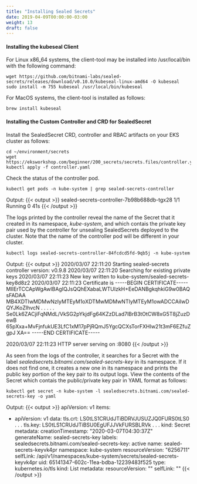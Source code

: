 ```yaml
---
title: "Installing Sealed Secrets"
date: 2019-04-09T00:00:00-03:00
weight: 13
draft: false
---
```


#### Installing the kubeseal Client
For Linux x86_64 systems, the client-tool may be installed into /usr/local/bin with the following command:
```
wget https://github.com/bitnami-labs/sealed-secrets/releases/download/v0.10.0/kubeseal-linux-amd64 -O kubeseal
sudo install -m 755 kubeseal /usr/local/bin/kubeseal
```
For MacOS systems, the client-tool is installed as follows:
```
brew install kubeseal
```

#### Installing the Custom Controller and CRD for SealedSecret
Install the SealedSecret CRD, controller and RBAC artifacts on your EKS cluster as follows:
```
cd ~/environment/secrets
wget https://eksworkshop.com/beginner/200_secrets/secrets.files/controller.yaml
kubectl apply -f controller.yaml
```

Check the status of the controller pod.
```
kubectl get pods -n kube-system | grep sealed-secrets-controller
```
Output:
{{< output >}}
sealed-secrets-controller-7b98b688db-tgx28            1/1     Running   0          41s
{{< /output >}}

The logs printed by the controller reveal the name of the Secret that it created in its namespace, *kube-system*, and which contais the private key pair used by the controller for unsealing SealedSecrets deployed to the cluster. Note that the name of the controller pod will be different in your cluster.
```
kubectl logs sealed-secrets-controller-84fcdcd5fd-9qb5j -n kube-system
```
Output:
{{< output >}}
2020/03/07 22:11:20 Starting sealed-secrets controller version: v0.9.8
2020/03/07 22:11:20 Searching for existing private keys
2020/03/07 22:11:23 New key written to kube-system/sealed-secrets-key8d8z2
2020/03/07 22:11:23 Certificate is 
-----BEGIN CERTIFICATE-----
MIIErTCCApWgAwIBAgIQJsQQhEXabaLWTUIzkH+EeDANBgkqhkiG9w0BAQsFADAA
MB4XDTIwMDMwNzIyMTEyM1oXDTMwMDMwNTIyMTEyM1owADCCAiIwDQYJKoZIhvcN
. . . . .
Se0Lk6ZACjiFqNMdL/VkSG2pYkjdFg64KZzDLad7lBrB3tOtCW8xG5T8jZuzDewB
65pXxa+MvFjnfukUE3LfC1xM17pPjRQmJ5YgcQCXsTorFXHIw21t3mF6EZfuZgpJ
XA==
-----END CERTIFICATE-----

2020/03/07 22:11:23 HTTP server serving on :8080
{{< /output >}}

As seen from the logs of the controller, it searches for a Secret with the label *sealedsecrets.bitnami.com/sealed-secrets-key* in its namespace. If it does not find one, it creates a new one in its namespace and prints the public key portion of the key pair to its output logs. View the contents of the Secret which contais the public/private key pair in YAML format as follows:
```
kubectl get secret -n kube-system -l sealedsecrets.bitnami.com/sealed-secrets-key -o yaml
```
Output:
{{< output >}}
apiVersion: v1
items:
- apiVersion: v1
  data:
    tls.crt: LS0tLS1CRUdJTiBDRVJUSUZJQ0FURS0tLS0 . . .
    tls.key: LS0tLS1CRUdJTiBSU0EgUFJJVkFURSBLRVk . . .
  kind: Secret
  metadata:
    creationTimestamp: "2020-03-07T04:30:37Z"
    generateName: sealed-secrets-key
    labels:
      sealedsecrets.bitnami.com/sealed-secrets-key: active
    name: sealed-secrets-keyvk4pr
    namespace: kube-system
    resourceVersion: "6256711"
    selfLink: /api/v1/namespaces/kube-system/secrets/sealed-secrets-keyvk4pr
    uid: 65141347-602c-11ea-bdba-12239483f525
  type: kubernetes.io/tls
kind: List
metadata:
  resourceVersion: ""
  selfLink: ""
{{< /output >}}
